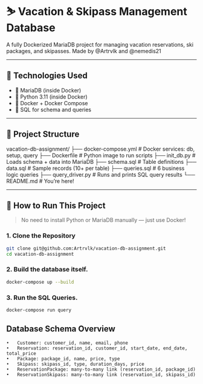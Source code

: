 # ⛷️ Vacation & Skipass Management Database

A fully Dockerized MariaDB project for managing vacation reservations, ski packages, and skipasses. Made by @Artrvlk and @nemedis21

---

## 🧰 Technologies Used

- 🐬 MariaDB (inside Docker)
- 🐍 Python 3.11 (inside Docker)
- 🐳 Docker + Docker Compose
- 🧾 SQL for schema and queries

---

## 📁 Project Structure
vacation-db-assignment/
├── docker-compose.yml        # Docker services: db, setup, query
├── Dockerfile                # Python image to run scripts
├── init_db.py                # Loads schema + data into MariaDB
├── schema.sql                # Table definitions
├── data.sql                  # Sample records (10+ per table)
├── queries.sql               # 6 business logic queries
├── query_driver.py           # Runs and prints SQL query results
└── README.md                 # You’re here!

---

## 🚀 How to Run This Project

> No need to install Python or MariaDB manually — just use Docker!

### 1. Clone the Repository

```bash
git clone git@github.com:Artrvlk/vacation-db-assignment.git
cd vacation-db-assignment
```

### 2. Build the database itself. 

```bash
docker-compose up --build
```

### 3. Run the SQL Queries.

```bash
docker-compose run query
```

## Database Schema Overview
	•	Customer: customer_id, name, email, phone
	•	Reservation: reservation_id, customer_id, start_date, end_date, total_price
	•	Package: package_id, name, price, type
	•	Skipass: skipass_id, type, duration_days, price
	•	ReservationPackage: many-to-many link (reservation_id, package_id)
	•	ReservationSkipass: many-to-many link (reservation_id, skipass_id)

 
